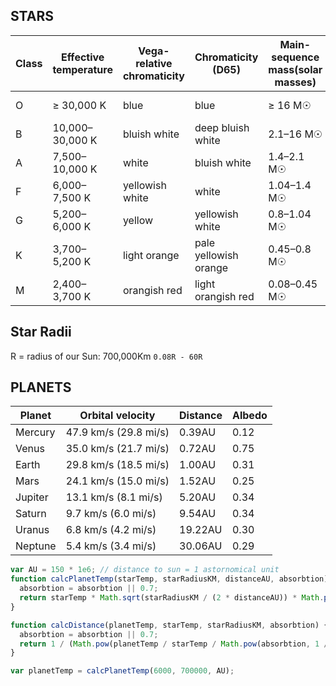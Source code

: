 ## STARS
| Class	| Effective temperature	| Vega-relative chromaticity	| Chromaticity (D65)	    | Main-sequence mass(solar masses)	| Main-sequence radius(solar radii)	| Main-sequence luminosity (bolometric)	| Hydrogen lines	| Fraction of all main-sequence stars |
|-------|-----------------------|-------------------------------|---------------------------|-----------------------------------|-----------------------------------|---------------------------------------|-------------------|-------------------------------------|
| O	    | ≥ 30,000 K	          | blue	                      | blue	                  | ≥ 16 M☉	                          | ≥ 6.6 R☉	                        | ≥ 30,000 L☉	                          | Weak	          | 0.000030%                           |
| B	    | 10,000–30,000 K	      | bluish white	              | deep bluish white	      | 2.1–16 M☉	                        | 1.8–6.6 R☉	                      | 25–30,000 L☉	                        | Medium	        | 0.12%                               |
| A	    | 7,500–10,000 K	      | white	                      | bluish white	          | 1.4–2.1 M☉	                      | 1.4–1.8 R☉	                      | 5–25 L☉	                              | Strong	        | 0.61%                               |
| F	    | 6,000–7,500 K	        | yellowish white	            | white	                  | 1.04–1.4 M☉	                      | 1.15–1.4 R☉	                      | 1.5–5 L☉	                            | Medium	        | 3.0%                                |
| G	    | 5,200–6,000 K	        | yellow	                    | yellowish white	        | 0.8–1.04 M☉	                      | 0.96–1.15 R☉	                    | 0.6–1.5 L☉	                          | Weak	          | 7.6%                                |
| K	    | 3,700–5,200 K	        | light orange	              | pale yellowish orange	  | 0.45–0.8 M☉	                      | 0.7–0.96 R☉	                      | 0.08–0.6 L☉	                          | Very weak	      | 12%                                 |
| M	    | 2,400–3,700 K	        | orangish red	              | light orangish red	    | 0.08–0.45 M☉	                    | ≤ 0.7 R☉	                        | ≤ 0.08 L☉	                            | Very weak	      | 76%                                 |

## Star Radii
R = radius of our Sun: 700,000Km
`0.08R - 60R`

## PLANETS
|   Planet  	| Orbital velocity        | Distance   | Albedo|
|---------------|-------------------------|------------|-------|
|   Mercury 	| 47.9 km/s (29.8 mi/s)   |  0.39AU    |  0.12 |
|   Venus   	| 35.0 km/s (21.7 mi/s)   |  0.72AU    |  0.75 |
|   Earth   	| 29.8 km/s (18.5 mi/s)   |  1.00AU    |  0.31 |
|   Mars    	| 24.1 km/s (15.0 mi/s)   |  1.52AU    |  0.25 |
|   Jupiter 	| 13.1 km/s (8.1 mi/s)    |  5.20AU    |  0.34 |
|   Saturn  	| 9.7 km/s (6.0 mi/s)     |  9.54AU    |  0.34 |
|   Uranus  	| 6.8 km/s (4.2 mi/s)     | 19.22AU    |  0.30 |
|   Neptune 	| 5.4 km/s (3.4 mi/s)     | 30.06AU    |  0.29 |

```javascript
var AU = 150 * 1e6; // distance to sun = 1 astornomical unit
function calcPlanetTemp(starTemp, starRadiusKM, distanceAU, absorbtion) {
  absorbtion = absorbtion || 0.7;
  return starTemp * Math.sqrt(starRadiusKM / (2 * distanceAU)) * Math.pow(absorbtion, 1 / 4);
}

function calcDistance(planetTemp, starTemp, starRadiusKM, absorbtion) {
  absorbtion = absorbtion || 0.7;
  return 1 / (Math.pow(planetTemp / starTemp / Math.pow(absorbtion, 1 / 4), 2) * 2 / starRadiusKM);
}

var planetTemp = calcPlanetTemp(6000, 700000, AU);
```
